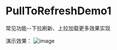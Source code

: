 # PullToRefreshDemo1
常见功能--下拉刷新、上拉加载更多效果实现

演示效果：
![image](https://github.com/JustRight815/PullToRefreshDemo1/blob/master/screenshot/show.gif ) 
